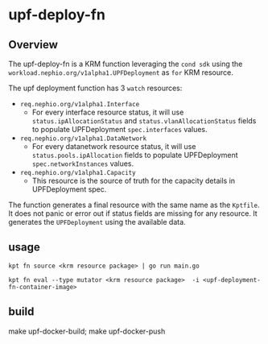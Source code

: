 # upf-deploy-fn

## Overview

The upf-deploy-fn is a KRM function leveraging the `cond sdk` using the `workload.nephio.org/v1alpha1.UPFDeployment` as `for` KRM resource.

The upf deployment function has 3 `watch` resources:
- `req.nephio.org/v1alpha1.Interface` 
   - For every interface resource status, it will use `status.ipAllocationStatus` and `status.vlanAllocationStatus` fields to populate UPFDeployment `spec.interfaces` values.
- `req.nephio.org/v1alpha1.DataNetwork`
    - For every datanetwork resource status, it will use `status.pools.ipAllocation` fields to populate UPFDeployment `spec.networkInstances` values.
- `req.nephio.org/v1alpha1.Capacity`
    - This resource is the source of truth for the capacity details in UPFDeployment spec.

The function generates a final resource with the same name as the `Kptfile`. It does not panic or error out if status fields are missing for any resource. It generates the `UPFDeployment` using the available data. 

## usage

```
kpt fn source <krm resource package> | go run main.go 
```

```
kpt fn eval --type mutator <krm resource package>  -i <upf-deployment-fn-container-image> 
```


## build

make upf-docker-build; make upf-docker-push
